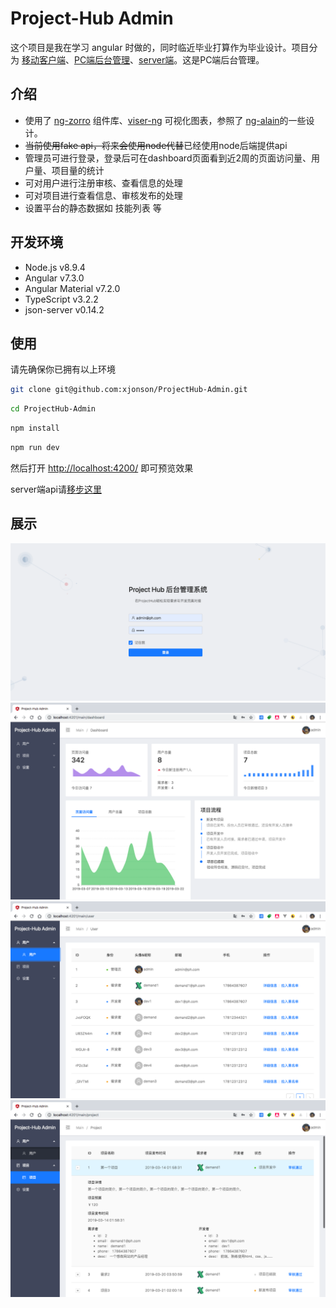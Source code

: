 # Project-Hub Admin


这个项目是我在学习 angular 时做的，同时临近毕业打算作为毕业设计。项目分为 [移动客户端](https://github.com/xjonson/ProjectHub-Client-Mobile)、[PC端后台管理](https://github.com/xjonson/ProjectHub-Admin)、[server端](https://github.com/xjonson/ProjectHub-BackEnd)。这是PC端后台管理。


## 介绍

- 使用了 [ng-zorro](https://ng.ant.design/) 组件库、[viser-ng](https://www.yuque.com/rs385i) 可视化图表，参照了 [ng-alain](https://github.com/ng-alain/ng-alain)的一些设计。
- ~~当前使用fake api，将来会使用node代替~~已经使用node后端提供api
- 管理员可进行登录，登录后可在dashboard页面看到近2周的页面访问量、用户量、项目量的统计
- 可对用户进行注册审核、查看信息的处理
- 可对项目进行查看信息、审核发布的处理
- 设置平台的静态数据如 技能列表 等


## 开发环境

- Node.js v8.9.4
- Angular v7.3.0
- Angular Material v7.2.0
- TypeScript v3.2.2
- json-server v0.14.2


## 使用

请先确保你已拥有以上环境

```bash
git clone git@github.com:xjonson/ProjectHub-Admin.git
```

```bash
cd ProjectHub-Admin
```

```bash
npm install
```

```bash
npm run dev
```

然后打开 [http://localhost:4200/](http://localhost:4200/) 即可预览效果

server端api请[移步这里](https://github.com/xjonson/ProjectHub-BackEnd)

## 展示

![login](./screenshots/login.png)
![dashboard](./screenshots/dashboard.png)
![user](./screenshots/user.png)
![project](./screenshots/project.png)
